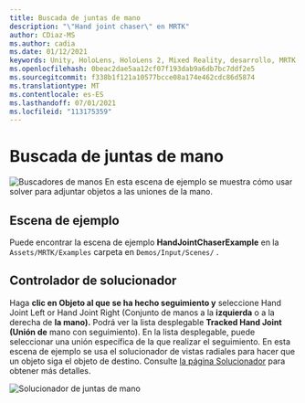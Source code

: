 ```yaml
---
title: Buscada de juntas de mano
description: "\"Hand joint chaser\" en MRTK"
author: CDiaz-MS
ms.author: cadia
ms.date: 01/12/2021
keywords: Unity, HoloLens, HoloLens 2, Mixed Reality, desarrollo, MRTK
ms.openlocfilehash: 0beac2dae5aa12cf07f193dab9a6db7bc7ddf2e5
ms.sourcegitcommit: f338b1f121a10577bcce08a174e462cdc86d5874
ms.translationtype: MT
ms.contentlocale: es-ES
ms.lasthandoff: 07/01/2021
ms.locfileid: "113175359"
---
```

# <a name="hand-joint-chaser"></a>Buscada de juntas de mano

![Buscadores de manos En esta escena de ejemplo se muestra cómo usar ](../images/hand-joint-chaser/MRTK_HandJointChaser_Main.jpg) solver para adjuntar objetos a las uniones de la mano.

## <a name="example-scene"></a>Escena de ejemplo

Puede encontrar la escena de ejemplo **HandJointChaserExample** en la `Assets/MRTK/Examples` carpeta en `Demos/Input/Scenes/` .

## <a name="solver-handler"></a>Controlador de solucionador

Haga **clic en Objeto al que se ha hecho seguimiento y** seleccione Hand Joint Left or Hand Joint Right (Conjunto de manos a la **izquierda** o a la derecha de **la mano).** Podrá ver la lista desplegable **Tracked Hand Joint (Unión de** mano con seguimiento). En la lista desplegable, puede seleccionar una unión específica de la que realizar el seguimiento. En esta escena de ejemplo se usa el solucionador de vistas radiales para hacer que un objeto siga el objeto de destino. Consulte [la página Solucionador](../ux-building-blocks/solvers/solver.md) para obtener más detalles.

![Solucionador de juntas de mano](../images/hand-joint-chaser/MRTK_Solver_HandJoint.jpg)
